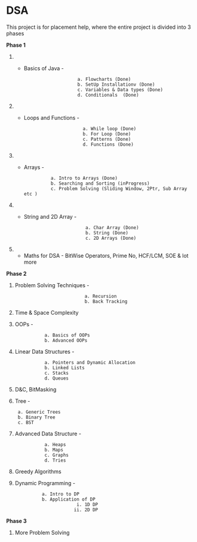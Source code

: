 # DSA
This project is for placement help, where the entire project is divided into 3 phases

**Phase 1** 

1. -  Basics of Java - 
                              
                              a. Flowcharts (Done)
                              b. SetUp Installationv (Done)                              
                              c. Variables & Data types (Done)                             
                              d. Conditionals  (Done)                            
                              
 2. - Loops and Functions - 
                                
                                a. While loop (Done)
                                b. For Loop (Done)
                                c. Patterns (Done)
                                d. Functions (Done)                               
                                
3. - Arrays -

                   a. Intro to Arrays (Done)
                   b. Searching and Sorting (inProgress)
                   c. Problem Solving (Sliding Window, 2Ptr, Sub Array etc )                   
                   
4. - String and 2D Array -
 
                                a. Char Array (Done)
                                b. String (Done)
                                c. 2D Arrays (Done)                             
                                
5. - Maths for DSA - BitWise Operators, Prime No, HCF/LCM, SOE & lot more    
        
 **Phase 2**
 
1. Problem Solving Techniques - 
 
                                 a. Recursion
                                 b. Back Tracking
 
2. Time & Space Complexity

3. OOPs - 
 
                  a. Basics of OOPs
                  b. Advanced OOPs

4. Linear Data Structures - 
            
                  a. Pointers and Dynamic Allocation
                  b. Linked Lists
                  c. Stacks
                  d. Queues
                 
5. D&C, BitMasking

6. Tree - 

        a. Generic Trees
        b. Binary Tree
        c. BST
       
7. Advanced Data Structure - 

                  a. Heaps
                  b. Maps
                  c. Graphs
                  d. Tries

8. Greedy Algorithms

9. Dynamic Programming - 

                 a. Intro to DP
                 b. Application of DP                        
                              i. 1D DP
                             ii. 2D DP
                        
**Phase 3**

1. More Problem Solving
 

